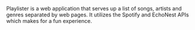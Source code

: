Playlister is a web application that serves up a list of songs, artists and genres separated by web pages. It utilizes the Spotify and EchoNest APIs which makes for a fun experience.